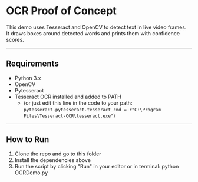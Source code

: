# OCR Proof of Concept

This demo uses Tesseract and OpenCV to detect text in live video frames.  
It draws boxes around detected words and prints them with confidence scores.

---

## Requirements
- Python 3.x  
- OpenCV
- Pytesseract  
- Tesseract OCR installed and added to PATH  
  - (or just edit this line in the code to your path:  
    `pytesseract.pytesseract.tesseract_cmd = r"C:\Program Files\Tesseract-OCR\tesseract.exe"`)

---

## How to Run
1. Clone the repo and go to this folder
2. Install the dependencies above
3. Run the script by clicking "Run" in your editor or in terminal: python OCRDemo.py
